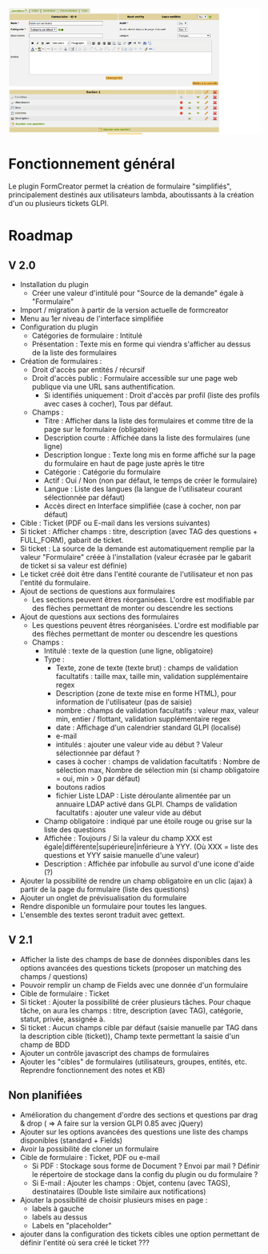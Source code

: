 ![Configuration](/screenshot.png "Configuration")

Fonctionnement général
======================

Le plugin FormCreator permet la création de formulaire "simplifiés", principalement destinés aux utilisateurs lambda, aboutissants à la création d'un ou plusieurs tickets GLPI.


Roadmap
=======

V 2.0
-----
- Installation du plugin
     - Créer une valeur d'intitulé pour "Source de la demande" égale à "Formulaire"
- Import / migration à partir de la version actuelle de formcreator
- Menu au 1er niveau de l'interface simplifiée
- Configuration du plugin
     - Catégories de formulaire : Intitulé
     - Présentation : Texte mis en forme qui viendra s'afficher au dessus de la liste des formulaires
- Création de formulaires :
     - Droit d'accès par entités / récursif
     - Droit d'accès public : Formulaire accessible sur une page web publique via une URL sans authentification.
         - Si identifiés uniquement : Droit d'accès par profil (liste des profils avec cases à cocher), Tous par défaut.
     - Champs :
         - Titre : Afficher dans la liste des formulaires et comme titre de la page sur le formulaire (obligatoire)
         - Description courte :  Affichée dans la liste des formulaires (une ligne)
         - Description longue : Texte long mis en forme affiché sur la page du formulaire en haut de page juste après le titre
         - Catégorie : Catégorie du formulaire
         - Actif : Oui / Non (non par défaut, le temps de créer le formulaire)
         - Langue : Liste des langues (la langue de l'utilisateur courant sélectionnée par défaut)
         - Accès direct en Interface simplifiée (case à cocher, non par défaut)
- Cible : Ticket (PDF ou E-mail dans les versions suivantes)
- Si ticket : Afficher champs : titre, description (avec TAG des questions + FULL_FORM), gabarit de ticket.
- Si ticket : La source de la demande est automatiquement remplie par la valeur "Formulaire" créée à l'installation (valeur écrasée par le gabarit de ticket si sa valeur est définie)
- Le ticket créé doit être dans l'entité courante de l'utilisateur et non pas l'entité du formulaire.
- Ajout de sections de questions aux formulaires
    - Les sections peuvent êtres réorganisées. L'ordre est modifiable par des flèches permettant de monter ou descendre les sections
- Ajout de questions aux sections des formulaires
    - Les questions peuvent êtres réorganisées. L'ordre est modifiable par des flèches permettant de monter ou descendre les questions
    - Champs :
        - Intitulé : texte de la question (une ligne, obligatoire)
        - Type :
            - Texte, zone de texte (texte brut) : champs de validation facultatifs : taille max, taille min, validation supplémentaire regex
            - Description (zone de texte mise en forme HTML), pour information de l'utilisateur (pas de saisie)
            - nombre : champs de validation facultatifs : valeur max, valeur min, entier / flottant, validation supplémentaire regex
            - date : Affichage d'un calendrier standard GLPI (localisé)
            - e-mail
            - intitulés : ajouter une valeur vide au début ? Valeur sélectionnée par défaut ?
            - cases à cocher : champs de validation facultatifs : Nombre de sélection max, Nombre de sélection min (si champ obligatoire = oui, min > 0 par défaut)
            - boutons radios
            - fichier
              Liste LDAP : Liste déroulante alimentée par un annuaire LDAP activé dans GLPI. Champs de validation facultatifs : ajouter une valeur vide au début
        - Champ obligatoire : indiqué par une étoile rouge ou grise sur la liste des questions
        - Affichée : Toujours / Si la valeur du champ XXX  est égale|différente|supérieure|inférieure à YYY. (Où XXX = liste des questions et YYY saisie manuelle d'une valeur)
        - Description : Affichée par infobulle au survol d'une icone d'aide (?)
- Ajouter la possibilité de rendre un champ obligatoire en un clic (ajax) à partir de la page du formulaire (liste des questions)
- Ajouter un onglet de prévisualisation du formulaire
- Rendre disponible un formulaire pour toutes les langues.
- L'ensemble des textes seront traduit avec gettext.


V 2.1
-----
- Afficher la liste des champs de base de données disponibles dans les options avancées des questions tickets (proposer un matching des champs / questions)
- Pouvoir remplir un champ de Fields avec une donnée d'un formulaire
- Cible de formulaire : Ticket
- Si ticket : Ajouter la possibilité de créer plusieurs tâches. Pour chaque tâche, on aura les champs : titre, description (avec TAG), catégorie, statut, privée, assignée à.
- Si ticket : Aucun  champs cible par défaut (saisie manuelle par TAG dans la description cible (ticket)), Champ texte permettant la saisie d'un champ de BDD
- Ajouter un contrôle javascript des champs de formulaires
- Ajouter les "cibles" de formulaires (utilisateurs, groupes, entités, etc. Reprendre fonctionnement des notes et KB)


Non planifiées
--------------
- Amélioration du changement d'ordre des sections et questions par drag & drop ( => A faire sur la version GLPI 0.85 avec jQuery)
- Ajouter sur les options avancées des questions une liste des champs disponibles (standard + Fields)
- Avoir la possibilité de cloner un formulaire
- Cible de formulaire : Ticket, PDF ou e-mail
    - Si PDF : Stockage sous forme de Document ? Envoi par mail ? Définir le répertoire de stockage dans la config du plugin ou du formulaire ?
    - Si E-mail : Ajouter les champs : Objet, contenu (avec TAGS), destinataires (Double liste similaire aux notifications)
- Ajouter la possibilité de choisir plusieurs mises en page :
    - labels à gauche
    - labels au dessus
    - Labels en "placeholder"
-  ajouter dans la configuration des tickets cibles une option permettant de définir l'entité où sera créé le ticket ???
